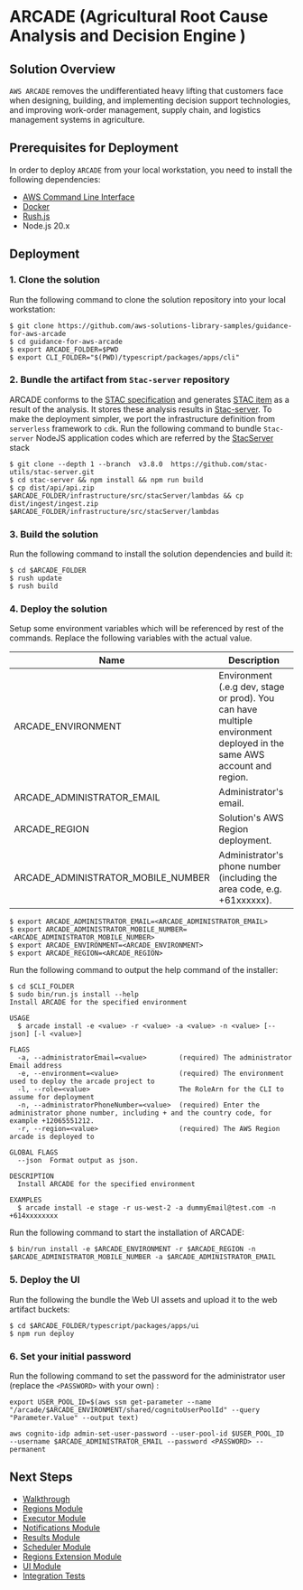 # **ARCADE** (Agricultural Root Cause Analysis and Decision Engine )

## Solution Overview

`AWS ARCADE` removes the undifferentiated heavy lifting that customers face when designing, building, and implementing decision support technologies, and improving work-order management, supply chain, and logistics management systems in agriculture.

## Prerequisites for Deployment

In order to deploy `ARCADE` from your local workstation, you need to install the following dependencies:

- [AWS Command Line Interface](https://aws.amazon.com/cli/)
- [Docker](https://docs.docker.com/engine/install/)
- [Rush.js](https://rushjs.io/)
- Node.js 20.x

## Deployment

### 1. Clone the solution

Run the following command to clone the solution repository into your local workstation:

```shell
$ git clone https://github.com/aws-solutions-library-samples/guidance-for-aws-arcade
$ cd guidance-for-aws-arcade
$ export ARCADE_FOLDER=$PWD
$ export CLI_FOLDER="$(PWD)/typescript/packages/apps/cli"
```

### 2. Bundle the artifact from `Stac-server` repository

ARCADE conforms to the [STAC specification](https://github.com/radiantearth/stac-spec/blob/master/item-spec/item-spec.md) and generates [STAC item](https://github.com/radiantearth/stac-spec/blob/master/item-spec/item-spec.md) as a result of the analysis. It stores these analysis results in [Stac-server](https://github.com/stac-utils/stac-server). To make the deployment simpler, we port the infrastructure definition from `serverless` framework to `cdk`. Run the following command to bundle `Stac-server` NodeJS application codes which are referred by the [StacServer](infrastructure/src/stacServer/stacServer.stack.ts) stack

```shell
$ git clone --depth 1 --branch  v3.8.0  https://github.com/stac-utils/stac-server.git
$ cd stac-server && npm install && npm run build
$ cp dist/api/api.zip $ARCADE_FOLDER/infrastructure/src/stacServer/lambdas && cp dist/ingest/ingest.zip $ARCADE_FOLDER/infrastructure/src/stacServer/lambdas
```

### 3. Build the solution

Run the following command to install the solution dependencies and build it:

```shell
$ cd $ARCADE_FOLDER
$ rush update
$ rush build
```

### 4. Deploy the solution

Setup some environment variables which will be referenced by rest of the commands. Replace the following variables with the actual value.

| Name                               | Description                                                                                                           |
|------------------------------------|-----------------------------------------------------------------------------------------------------------------------|
| ARCADE_ENVIRONMENT                 | Environment (.e.g dev, stage or prod). You can have multiple environment deployed in the same AWS account and region. |
| ARCADE_ADMINISTRATOR_EMAIL         | Administrator's email.                                                                                                |
| ARCADE_REGION                      | Solution's AWS Region deployment.                                                                                     |
| ARCADE_ADMINISTRATOR_MOBILE_NUMBER | Administrator's phone number (including the area code, e.g. +61xxxxxx).                                               |


```shell
$ export ARCADE_ADMINISTRATOR_EMAIL=<ARCADE_ADMINISTRATOR_EMAIL>
$ export ARCADE_ADMINISTRATOR_MOBILE_NUMBER=<ARCADE_ADMINISTRATOR_MOBILE_NUMBER>
$ export ARCADE_ENVIRONMENT=<ARCADE_ENVIRONMENT>
$ export ARCADE_REGION=<ARCADE_REGION>
```

Run the following command to output the help command of the installer:
```shell
$ cd $CLI_FOLDER
$ sudo bin/run.js install --help
Install ARCADE for the specified environment

USAGE
  $ arcade install -e <value> -r <value> -a <value> -n <value> [--json] [-l <value>]

FLAGS
  -a, --administratorEmail=<value>        (required) The administrator Email address
  -e, --environment=<value>               (required) The environment used to deploy the arcade project to
  -l, --role=<value>                      The RoleArn for the CLI to assume for deployment
  -n, --administratorPhoneNumber=<value>  (required) Enter the administrator phone number, including + and the country code, for example +12065551212.
  -r, --region=<value>                    (required) The AWS Region arcade is deployed to

GLOBAL FLAGS
  --json  Format output as json.

DESCRIPTION
  Install ARCADE for the specified environment

EXAMPLES
  $ arcade install -e stage -r us-west-2 -a dummyEmail@test.com -n +614xxxxxxxx
```

Run the following command to start the installation of ARCADE:

```shell
$ bin/run install -e $ARCADE_ENVIRONMENT -r $ARCADE_REGION -n $ARCADE_ADMINISTRATOR_MOBILE_NUMBER -a $ARCADE_ADMINISTRATOR_EMAIL
```

### 5. Deploy the UI

Run the following the bundle the Web UI assets and upload it to the web artifact buckets:

```shell
$ cd $ARCADE_FOLDER/typescript/packages/apps/ui
$ npm run deploy
```

### 6. Set your initial password

Run the following command to set the password for the administrator user (replace the `<PASSWORD>` with your own) :

```shell
export USER_POOL_ID=$(aws ssm get-parameter --name "/arcade/$ARCADE_ENVIRONMENT/shared/cognitoUserPoolId" --query "Parameter.Value" --output text)

aws cognito-idp admin-set-user-password --user-pool-id $USER_POOL_ID  --username $ARCADE_ADMINISTRATOR_EMAIL --password <PASSWORD> --permanent
```


## Next Steps

- [Walkthrough](docs/walkthrough.md)
- [Regions Module](typescript/packages/apps/regions)
- [Executor Module](typescript/packages/apps/executor)
- [Notifications Module](typescript/packages/apps/notifications)
- [Results Module](typescript/packages/apps/results)
- [Scheduler Module](typescript/packages/apps/scheduler)
- [Regions Extension Module](typescript/packages/apps/regions-extension)
- [UI Module](typescript/packages/apps/ui)
- [Integration Tests](typescript/packages/integration-tests)






